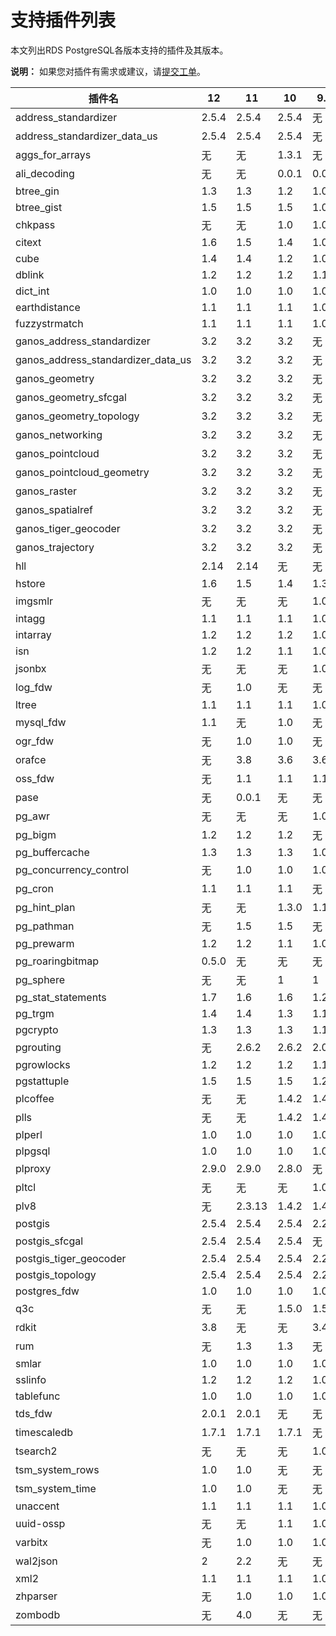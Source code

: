 # 支持插件列表

本文列出RDS PostgreSQL各版本支持的插件及其版本。

**说明：** 如果您对插件有需求或建议，请[提交工单](https://workorder-intl.console.aliyun.com/#/ticket/createIndex)。

|插件名|12|11|10|9.4|
|---|--|--|--|---|
|address\_standardizer|2.5.4|2.5.4|2.5.4|无|
|address\_standardizer\_data\_us|2.5.4|2.5.4|2.5.4|无|
|aggs\_for\_arrays|无|无|1.3.1|无|
|ali\_decoding|无|无|0.0.1|0.0.1|
|btree\_gin|1.3|1.3|1.2|1.0|
|btree\_gist|1.5|1.5|1.5|1.0|
|chkpass|无|无|1.0|1.0|
|citext|1.6|1.5|1.4|1.0|
|cube|1.4|1.4|1.2|1.0|
|dblink|1.2|1.2|1.2|1.1|
|dict\_int|1.0|1.0|1.0|1.0|
|earthdistance|1.1|1.1|1.1|1.0|
|fuzzystrmatch|1.1|1.1|1.1|1.0|
|ganos\_address\_standardizer|3.2|3.2|3.2|无|
|ganos\_address\_standardizer\_data\_us|3.2|3.2|3.2|无|
|ganos\_geometry|3.2|3.2|3.2|无|
|ganos\_geometry\_sfcgal|3.2|3.2|3.2|无|
|ganos\_geometry\_topology|3.2|3.2|3.2|无|
|ganos\_networking|3.2|3.2|3.2|无|
|ganos\_pointcloud|3.2|3.2|3.2|无|
|ganos\_pointcloud\_geometry|3.2|3.2|3.2|无|
|ganos\_raster|3.2|3.2|3.2|无|
|ganos\_spatialref|3.2|3.2|3.2|无|
|ganos\_tiger\_geocoder|3.2|3.2|3.2|无|
|ganos\_trajectory|3.2|3.2|3.2|无|
|hll|2.14|2.14|无|无|
|hstore|1.6|1.5|1.4|1.3|
|imgsmlr|无|无|无|1.0|
|intagg|1.1|1.1|1.1|1.0|
|intarray|1.2|1.2|1.2|1.0|
|isn|1.2|1.2|1.1|1.0|
|jsonbx|无|无|无|1.0|
|log\_fdw|无|1.0|无|无|
|ltree|1.1|1.1|1.1|1.0|
|mysql\_fdw|1.1|无|1.0|无|
|ogr\_fdw|无|1.0|1.0|无|
|orafce|无|3.8|3.6|3.6|
|oss\_fdw|无|1.1|1.1|1.1|
|pase|无|0.0.1|无|无|
|pg\_awr|无|无|无|1.0|
|pg\_bigm|1.2|1.2|1.2|无|
|pg\_buffercache|1.3|1.3|1.3|1.0|
|pg\_concurrency\_control|无|1.0|1.0|1.0|
|pg\_cron|1.1|1.1|1.1|无|
|pg\_hint\_plan|无|无|1.3.0|1.1.3|
|pg\_pathman|无|1.5|1.5|无|
|pg\_prewarm|1.2|1.2|1.1|1.0|
|pg\_roaringbitmap|0.5.0|无|无|无|
|pg\_sphere|无|无|1|1|
|pg\_stat\_statements|1.7|1.6|1.6|1.2|
|pg\_trgm|1.4|1.4|1.3|1.1|
|pgcrypto|1.3|1.3|1.3|1.1|
|pgrouting|无|2.6.2|2.6.2|2.0.0|
|pgrowlocks|1.2|1.2|1.2|1.1|
|pgstattuple|1.5|1.5|1.5|1.2|
|plcoffee|无|无|1.4.2|1.4.2|
|plls|无|无|1.4.2|1.4.2|
|plperl|1.0|1.0|1.0|1.0|
|plpgsql|1.0|1.0|1.0|1.0|
|plproxy|2.9.0|2.9.0|2.8.0|无|
|pltcl|无|无|无|1.0|
|plv8|无|2.3.13|1.4.2|1.4.2|
|postgis|2.5.4|2.5.4|2.5.4|2.2.8|
|postgis\_sfcgal|2.5.4|2.5.4|2.5.4|无|
|postgis\_tiger\_geocoder|2.5.4|2.5.4|2.5.4|2.2.8|
|postgis\_topology|2.5.4|2.5.4|2.5.4|2.2.8|
|postgres\_fdw|1.0|1.0|1.0|1.0|
|q3c|无|无|1.5.0|1.5.0|
|rdkit|3.8|无|无|3.4|
|rum|无|1.3|1.3|无|
|smlar|1.0|1.0|1.0|1.0|
|sslinfo|1.2|1.2|1.2|1.0|
|tablefunc|1.0|1.0|1.0|1.0|
|tds\_fdw|2.0.1|2.0.1|无|无|
|timescaledb|1.7.1|1.7.1|1.7.1|无|
|tsearch2|无|无|无|1.0|
|tsm\_system\_rows|1.0|1.0|无|无|
|tsm\_system\_time|1.0|1.0|无|无|
|unaccent|1.1|1.1|1.1|1.0|
|uuid-ossp|无|无|1.1|1.0|
|varbitx|无|1.0|1.0|1.0|
|wal2json|2|2.2|无|无|
|xml2|1.1|1.1|1.1|1.0|
|zhparser|无|1.0|1.0|1.0|
|zombodb|无|4.0|无|无|

